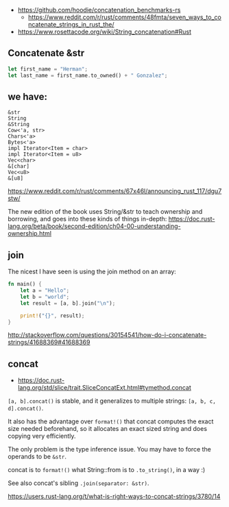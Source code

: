 
- https://github.com/hoodie/concatenation_benchmarks-rs
  - https://www.reddit.com/r/rust/comments/48fmta/seven_ways_to_concatenate_strings_in_rust_the/
- https://www.rosettacode.org/wiki/String_concatenation#Rust

## Concatenate &str

```rust
let first_name = "Herman";
let last_name = first_name.to_owned() + " Gonzalez";
```

## we have:

```
&str
String
&String
Cow<'a, str>
Chars<'a>
Bytes<'a>
impl Iterator<Item = char>
impl Iterator<Item = u8>
Vec<char>
&[char]
Vec<u8>
&[u8]
```

https://www.reddit.com/r/rust/comments/67x46l/announcing_rust_117/dgu7stw/


The new edition of the book uses String/&str to teach ownership and borrowing, and goes into these kinds of things in-depth: https://doc.rust-lang.org/beta/book/second-edition/ch04-00-understanding-ownership.html

## join

The nicest I have seen is using the join method on an array:

```rust
fn main() {
    let a = "Hello";
    let b = "world";
    let result = [a, b].join("\n");

    print!("{}", result);
}
```

http://stackoverflow.com/questions/30154541/how-do-i-concatenate-strings/41688369#41688369

## concat

- https://doc.rust-lang.org/std/slice/trait.SliceConcatExt.html#tymethod.concat

`[a, b].concat()` is stable, and it generalizes to multiple strings: `[a, b, c, d].concat()`.

It also has the advantage over `format!()` that concat computes the exact size needed beforehand, so it allocates an exact sized string and does copying very efficiently.

The only problem is the type inference issue. You may have to force the operands to be `&str`.

concat is to `format!()` what String::from is to `.to_string()`, in a way :)

See also concat's sibling `.join(separator: &str)`.

https://users.rust-lang.org/t/what-is-right-ways-to-concat-strings/3780/14
